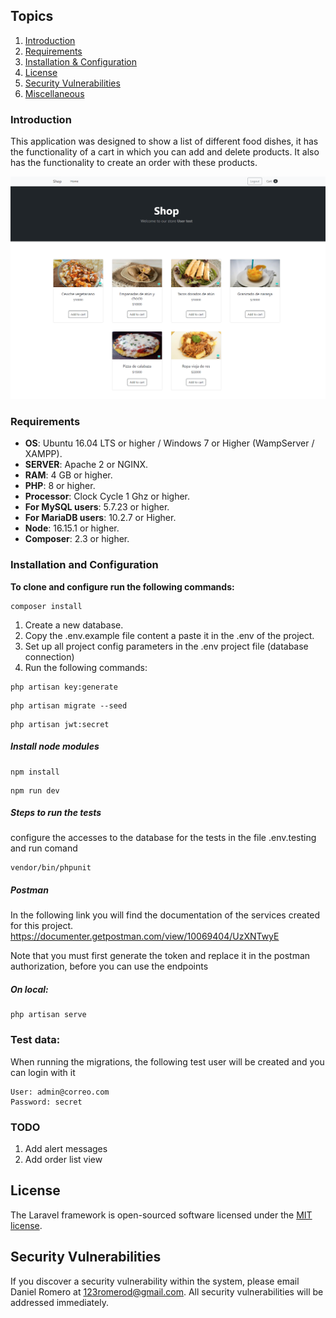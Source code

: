## Topics

1. [Introduction](#introduction)
2. [Requirements](#requirements)
3. [Installation & Configuration](#installation-and-configuration)
4. [License](#license)
5. [Security Vulnerabilities](#security-vulnerabilities)
6. [Miscellaneous](#miscellaneous)

### Introduction
This application was designed to show a list of different food dishes, it has the functionality of a cart in which you can add and delete products. It also has the functionality to create an order with these products.

![img.png](public/images/docs/img.png)

### Requirements

- **OS**: Ubuntu 16.04 LTS or higher / Windows 7 or Higher (WampServer / XAMPP).
- **SERVER**: Apache 2 or NGINX.
- **RAM**: 4 GB or higher.
- **PHP**: 8 or higher.
- **Processor**: Clock Cycle 1 Ghz or higher.
- **For MySQL users**: 5.7.23 or higher.
- **For MariaDB users**: 10.2.7 or Higher.
- **Node**: 16.15.1 or higher.
- **Composer**: 2.3 or higher.

### Installation and Configuration

**To clone and configure run the following commands:**

```
composer install
```
1. Create a new database.
2. Copy the .env.example file content a paste it in the .env of the project.
3. Set up all project config parameters in the .env project file (database connection)
4. Run the following commands:
```
php artisan key:generate
```
```
php artisan migrate --seed
```
```
php artisan jwt:secret
```

##### Install node modules
```
npm install
```
```
npm run dev
```

##### Steps to run the tests

configure the accesses to the database for the tests in the file .env.testing and run comand

```
vendor/bin/phpunit
```

##### Postman

In the following link you will find the documentation of the services created for this project.
https://documenter.getpostman.com/view/10069404/UzXNTwyE

Note that you must first generate the token and replace it in the postman authorization, before you can use the endpoints
##### On local:

```
php artisan serve
```

### Test data:
When running the migrations, the following test user will be created and you can login with it
```
User: admin@correo.com
Password: secret
```

### TODO
1. Add alert messages
2. Add order list view

## License
The Laravel framework is open-sourced software licensed under the [MIT license](https://opensource.org/licenses/MIT).

## Security Vulnerabilities

If you discover a security vulnerability within the system, please email Daniel Romero at 123romerod@gmail.com. All security vulnerabilities will be addressed immediately. 

